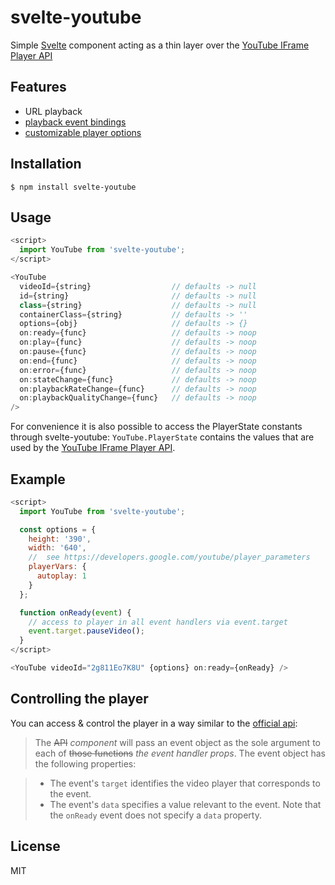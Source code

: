 # svelte-youtube

Simple [Svelte](https://svelte.dev/) component acting as a thin layer over the [YouTube IFrame Player API](https://developers.google.com/youtube/iframe_api_reference)

## Features

- URL playback
- [playback event bindings](https://developers.google.com/youtube/iframe_api_reference#Events)
- [customizable player options](https://developers.google.com/youtube/player_parameters)

## Installation

```
$ npm install svelte-youtube
```

## Usage

```js
<script>
  import YouTube from 'svelte-youtube';
</script>

<YouTube
  videoId={string}                  // defaults -> null
  id={string}                       // defaults -> null
  class={string}                    // defaults -> null
  containerClass={string}           // defaults -> ''
  options={obj}                     // defaults -> {}
  on:ready={func}                   // defaults -> noop
  on:play={func}                    // defaults -> noop
  on:pause={func}                   // defaults -> noop
  on:end={func}                     // defaults -> noop
  on:error={func}                   // defaults -> noop
  on:stateChange={func}             // defaults -> noop
  on:playbackRateChange={func}      // defaults -> noop
  on:playbackQualityChange={func}   // defaults -> noop
/>
```

For convenience it is also possible to access the PlayerState constants through svelte-youtube:
`YouTube.PlayerState` contains the values that are used by the [YouTube IFrame Player API](https://developers.google.com/youtube/iframe_api_reference#onStateChange).

## Example

```js
<script>
  import YouTube from 'svelte-youtube';

  const options = {
    height: '390',
    width: '640',
    //  see https://developers.google.com/youtube/player_parameters
    playerVars: {
      autoplay: 1
    }
  };

  function onReady(event) {
    // access to player in all event handlers via event.target
    event.target.pauseVideo();
  }
</script>

<YouTube videoId="2g811Eo7K8U" {options} on:ready={onReady} />
```

## Controlling the player

You can access & control the player in a way similar to the [official api](https://developers.google.com/youtube/iframe_api_reference#Events):

> The ~~API~~ *component* will pass an event object as the sole argument to each of ~~those functions~~ *the event handler props*. The event object has the following properties:

> * The event's `target` identifies the video player that corresponds to the event.
> * The event's `data` specifies a value relevant to the event. Note that the `onReady` event does not specify a `data` property.

## License

MIT
